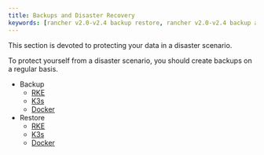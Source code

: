 ```yaml
---
title: Backups and Disaster Recovery
keywords: [rancher v2.0-v2.4 backup restore, rancher v2.0-v2.4 backup and restore, backup restore rancher v2.0-v2.4, backup and restore rancher v2.0-v2.4]
---
```


This section is devoted to protecting your data in a disaster scenario.

To protect yourself from a disaster scenario, you should create backups on a regular basis.

- Backup
  - [RKE](../how-to-guides/new-user-guides/backup-restore-and-disaster-recovery/back-up-rancher-launched-kubernetes-clusters.md)
  - [K3s](../how-to-guides/new-user-guides/backup-restore-and-disaster-recovery/back-up-k3s-installed-rancher.md)
  - [Docker](../how-to-guides/new-user-guides/backup-restore-and-disaster-recovery/back-up-docker-installed-rancher.md)
- Restore
  - [RKE](../how-to-guides/new-user-guides/backup-restore-and-disaster-recovery/restore-rancher-launched-kubernetes-clusters-from-backup.md)
  - [K3s](../how-to-guides/new-user-guides/backup-restore-and-disaster-recovery/restore-k3s-installed-rancher.md)
  - [Docker](../how-to-guides/new-user-guides/backup-restore-and-disaster-recovery/restore-docker-installed-rancher.md)


